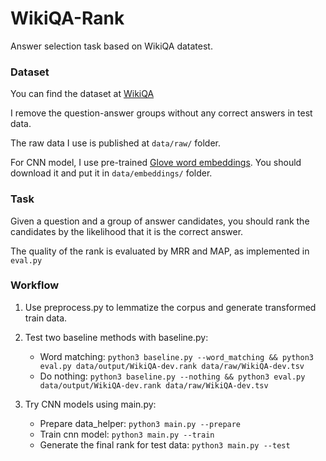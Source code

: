 # WikiQA-Rank
Answer selection task based on WikiQA datatest.

### Dataset

You can find the dataset at [WikiQA](https://www.microsoft.com/en-us/research/publication/wikiqa-a-challenge-dataset-for-open-domain-question-answering/)

I remove the question-answer groups without any correct answers in test data.

The raw data I use is published at `data/raw/` folder.

For CNN model, I use pre-trained [Glove word embeddings](http://nlp.stanford.edu/projects/glove/). You should download it and put it in `data/embeddings/` folder.

### Task

Given a question and a group of answer candidates, you should rank the candidates by the likelihood that it is the correct answer.

The quality of the rank is evaluated by MRR and MAP, as implemented in `eval.py`


### Workflow

1. Use preprocess.py to lemmatize the corpus and generate transformed train data.

2. Test two baseline methods with baseline.py:
    
    * Word matching: `python3 baseline.py --word_matching && python3 eval.py data/output/WikiQA-dev.rank data/raw/WikiQA-dev.tsv`
    * Do nothing: `python3 baseline.py --nothing && python3 eval.py data/output/WikiQA-dev.rank data/raw/WikiQA-dev.tsv`
    
3. Try CNN models using main.py:

    * Prepare data_helper: `python3 main.py --prepare`
    * Train cnn model: `python3 main.py --train`
    * Generate the final rank for test data: `python3 main.py --test`
    
    
    

